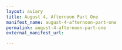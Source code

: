 ```yaml
---
layout: aviary
title: August 4, Afternoon Part One
manifest_name: august-4-afternoon-part-one
permalink: august-4-afternoon-part-one
external_manifest_url: 

---
```

<!-- Add an essay or interpretive material below this line,
using HTML or markdown.  Do not modify this file above this line -->
